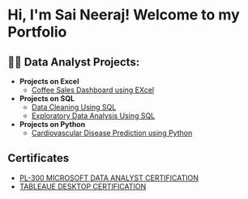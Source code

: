 <h1>Hi, I'm Sai Neeraj! Welcome to my Portfolio

<h2>👨‍💻 Data Analyst Projects:</h2>

- <b>Projects on Excel</b>
  - [Coffee Sales Dashboard using EXcel](https://github.com/saineerajputta121/coffeesalesdashboarrd/tree/main)
- <b>Projects on SQL</b>
  - [Data Cleaning Using SQL](https://github.com/saineerajputta121/Data_cleaning_using_SQL)
  - [Exploratory Data Analysis Using SQL](https://github.com/saineerajputta121/Exploratory-Data-Analysis-using-SQL)
- <b>Projects on Python</b>
  - [Cardiovascular Disease Prediction using Python ]()

## Certificates

- [PL-300 MICROSOFT DATA ANALYST CERTIFICATION](https://i.imgur.com/Ujd7vft.png)
- [TABLEAUE DESKTOP CERTIFICATION](https://i.imgur.com/sFN4EPm.png)



